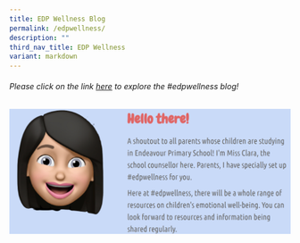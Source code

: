 ```yaml
---
title: EDP Wellness Blog
permalink: /edpwellness/
description: ""
third_nav_title: EDP Wellness
variant: markdown
---
```

###### Please click on the link [here](https://sites.google.com/moe.edu.sg/edpwellness/emotions-management) to explore the #edpwellness blog!

![](/images/edpwellness.png)